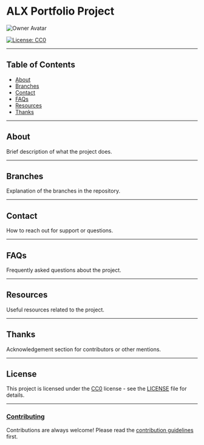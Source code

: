 # ALX Portfolio Project

![Owner Avatar](link_to_owner_avatar)

[![License: CC0](https://img.shields.io/badge/License-CC0-green.svg)](https://creativecommons.org/publicdomain/zero/1.0/)

---

## Table of Contents

- [About](#about)
- [Branches](#branches)
- [Contact](#contact)
- [FAQs](#faqs)
- [Resources](#resources)
- [Thanks](#thanks)

---

## About

Brief description of what the project does.

---

## Branches

Explanation of the branches in the repository.

---

## Contact

How to reach out for support or questions.

---

## FAQs

Frequently asked questions about the project.

---

## Resources

Useful resources related to the project.

---

## Thanks

Acknowledgement section for contributors or other mentions.

---

## License

This project is licensed under the [CC0](https://creativecommons.org/publicdomain/zero/1.0/) license - see the [LICENSE](LICENSE) file for details.

---

### [Contributing](CONTRIBUTING.md)

Contributions are always welcome! Please read the [contribution guidelines](CONTRIBUTING.md) first.
